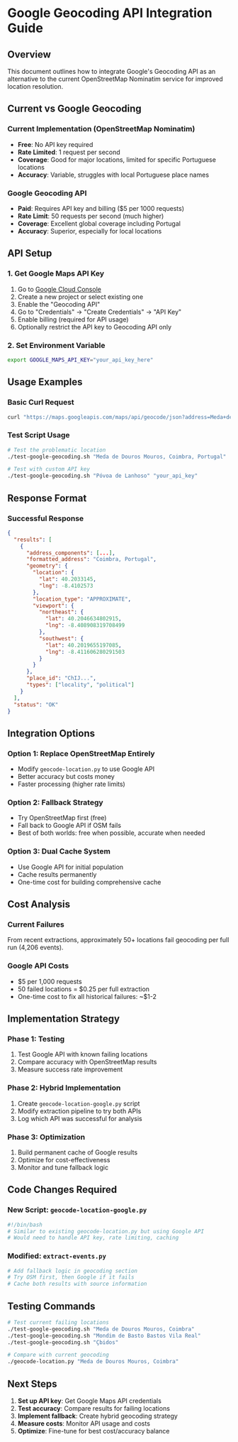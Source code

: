 # Google Geocoding API Integration Guide

## Overview
This document outlines how to integrate Google's Geocoding API as an alternative to the current OpenStreetMap Nominatim service for improved location resolution.

## Current vs Google Geocoding

### Current Implementation (OpenStreetMap Nominatim)
- **Free**: No API key required
- **Rate Limited**: 1 request per second
- **Coverage**: Good for major locations, limited for specific Portuguese locations
- **Accuracy**: Variable, struggles with local Portuguese place names

### Google Geocoding API
- **Paid**: Requires API key and billing ($5 per 1000 requests)
- **Rate Limit**: 50 requests per second (much higher)
- **Coverage**: Excellent global coverage including Portugal
- **Accuracy**: Superior, especially for local locations

## API Setup

### 1. Get Google Maps API Key
1. Go to [Google Cloud Console](https://console.cloud.google.com/)
2. Create a new project or select existing one
3. Enable the "Geocoding API"
4. Go to "Credentials" → "Create Credentials" → "API Key"
5. Enable billing (required for API usage)
6. Optionally restrict the API key to Geocoding API only

### 2. Set Environment Variable
```bash
export GOOGLE_MAPS_API_KEY="your_api_key_here"
```

## Usage Examples

### Basic Curl Request
```bash
curl "https://maps.googleapis.com/maps/api/geocode/json?address=Meda+de+Douros+Mouros,+Coimbra,+Portugal&key=$GOOGLE_MAPS_API_KEY"
```

### Test Script Usage
```bash
# Test the problematic location
./test-google-geocoding.sh "Meda de Douros Mouros, Coimbra, Portugal"

# Test with custom API key
./test-google-geocoding.sh "Póvoa de Lanhoso" "your_api_key"
```

## Response Format

### Successful Response
```json
{
  "results": [
    {
      "address_components": [...],
      "formatted_address": "Coimbra, Portugal",
      "geometry": {
        "location": {
          "lat": 40.2033145,
          "lng": -8.4102573
        },
        "location_type": "APPROXIMATE",
        "viewport": {
          "northeast": {
            "lat": 40.2046634802915,
            "lng": -8.408908319708499
          },
          "southwest": {
            "lat": 40.2019655197085,
            "lng": -8.411606280291503
          }
        }
      },
      "place_id": "ChIJ...",
      "types": ["locality", "political"]
    }
  ],
  "status": "OK"
}
```

## Integration Options

### Option 1: Replace OpenStreetMap Entirely
- Modify `geocode-location.py` to use Google API
- Better accuracy but costs money
- Faster processing (higher rate limits)

### Option 2: Fallback Strategy
- Try OpenStreetMap first (free)
- Fall back to Google API if OSM fails
- Best of both worlds: free when possible, accurate when needed

### Option 3: Dual Cache System
- Use Google API for initial population
- Cache results permanently
- One-time cost for building comprehensive cache

## Cost Analysis

### Current Failures
From recent extractions, approximately 50+ locations fail geocoding per full run (4,206 events).

### Google API Costs
- $5 per 1,000 requests
- 50 failed locations = $0.25 per full extraction
- One-time cost to fix all historical failures: ~$1-2

## Implementation Strategy

### Phase 1: Testing
1. Test Google API with known failing locations
2. Compare accuracy with OpenStreetMap results
3. Measure success rate improvement

### Phase 2: Hybrid Implementation
1. Create `geocode-location-google.py` script
2. Modify extraction pipeline to try both APIs
3. Log which API was successful for analysis

### Phase 3: Optimization
1. Build permanent cache of Google results
2. Optimize for cost-effectiveness
3. Monitor and tune fallback logic

## Code Changes Required

### New Script: `geocode-location-google.py`
```bash
#!/bin/bash
# Similar to existing geocode-location.py but using Google API
# Would need to handle API key, rate limiting, caching
```

### Modified: `extract-events.py`
```python
# Add fallback logic in geocoding section
# Try OSM first, then Google if it fails
# Cache both results with source information
```

## Testing Commands

```bash
# Test current failing locations
./test-google-geocoding.sh "Meda de Douros Mouros, Coimbra"
./test-google-geocoding.sh "Mondim de Basto Bastos Vila Real"
./test-google-geocoding.sh "Çbidos"

# Compare with current geocoding
./geocode-location.py "Meda de Douros Mouros, Coimbra"
```

## Next Steps

1. **Set up API key**: Get Google Maps API credentials
2. **Test accuracy**: Compare results for failing locations
3. **Implement fallback**: Create hybrid geocoding strategy
4. **Measure costs**: Monitor API usage and costs
5. **Optimize**: Fine-tune for best cost/accuracy balance